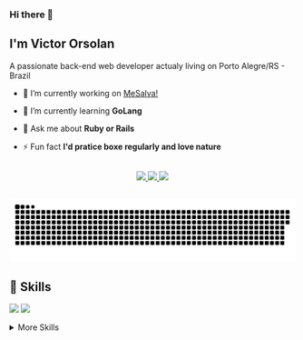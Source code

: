 ### Hi there 👋

## I'm Victor Orsolan

A passionate back-end web developer actualy living on Porto Alegre/RS - Brazil

- 🔭 I’m currently working on [MeSalva!](https://www.mesalva.com/b)

- 🌱 I’m currently learning **GoLang**

- 💬 Ask me about **Ruby or Rails**

- ⚡ Fun fact **I'd pratice boxe regularly and love nature**

##
<div>
  <div>
    <a align="center" href="https://github.com/vcborsolan">
      <div>
        <img height="130em" src="https://github-readme-stats.vercel.app/api?username=vcborsolan&show_icons=true&count_private=true&theme=dracula&include_all_commits=true"/>
        <img height="130em" src="https://github-readme-stats.vercel.app/api/top-langs/?username=vcborsolan&count_private=true&theme=dracula&include_all_commits=true&layout=compact"/>    
        <img height="130em" src="http://github-readme-streak-stats.herokuapp.com?user=vcborsolan&theme=dracula&date_format=M%20j%5B%2C%20Y%5D"/>
    </div>
    </a>
</div>

##

![Snake animation](https://github.com/vcborsolan/vcborsolan/blob/output/github-contribution-grid-snake.svg)
<br>
## 💼 Skills

![](https://img.shields.io/badge/Code-Ruby-informational?style=flat-square&logo=ruby&logoColor=red&color=red)
![](https://img.shields.io/badge/Code-Rails-informational?style=flat-square&logo=rubyonrails&logoColor=red&color=red)

<details>
<summary>More Skills</summary>
<br>

![](https://img.shields.io/badge/Style-CSS-informational?style=flat&logo=css3&logoColor=white&color=4AB197)


<br>

![](https://img.shields.io/badge/Test-Jasmine-informational?style=flat&logo=Jasmine&logoColor=white&color=4AB197)


<br>

![](https://img.shields.io/badge/Tools-Docker-informational?style=flat&logo=docker&logoColor=white&color=4AB197)


</details>

